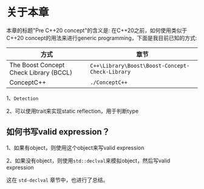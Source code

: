 # 关于本章

本章的标题"Pre C++20 concept"的含义是: 在C++20之前，如何使用类似于C++20 concept的用法来进行generic programming，下面是我目前已知的方式:

| 方式                                   | 章节                                            |
| -------------------------------------- | ----------------------------------------------- |
| The Boost Concept Check Library (BCCL) | `C++\Library\Boost\Boost-Concept-Check-Library` |
| ConceptC++                             | `./ConceptC++`                                  |



1、`Detection`

2、可以使用trait来实现static reflection，用于判断type

## 如何书写valid expression？

1、如果有object，则使用这个object来写valid expression

2、如果没有object，则使用`std::declval`来模拟object，然后写valid expression

这在 `std-declval` 章节中，也进行了总结。